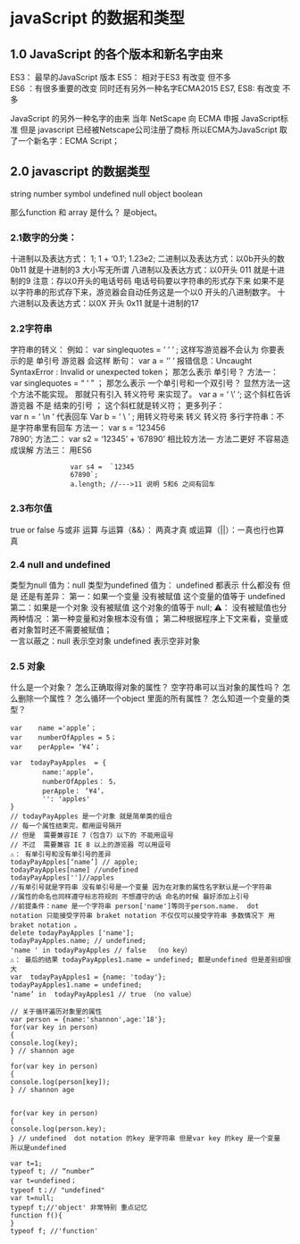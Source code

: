 # javaScript 的数据和类型
## 1.0 JavaScript 的各个版本和新名字由来  
ES3： 最早的JavaScript 版本 
ES5： 相对于ES3  有改变 但不多  
ES6 ：有很多重要的改变   同时还有另外一种名字ECMA2015
ES7, ES8:  有改变 不多 

JavaScript 的另外一种名字的由来 
当年 NetScape  向 ECMA 申报 JavaScript标准  但是 javascript 已经被Netscape公司注册了商标  所以ECMA为JavaScript 取了一个新名字：ECMA Script；



## 2.0 javascript 的数据类型
string number symbol  undefined null object  boolean 

那么function 和 array 是什么？ 是object。



### 2.1数字的分类： 
十进制以及表达方式：  1;   1 + ‘0.1’;  1.23e2;
二进制以及表达方式：以0b开头的数  0b11 就是十进制的3  大小写无所谓 
八进制以及表达方式：以0开头 011 就是十进制的9  注意：存以0开头的电话号码 电话号码要以字符串的形式存下来 如果不是以字符串的形式存下来，游览器会自动任务这是一个以0 开头的八进制数字。 
十六进制以及表达方式：以0X 开头  0x11 就是十进制的17 

### 2.2字符串
字符串的转义：
例如： var  singlequotes = ‘ ‘ ‘ ; 
             这样写游览器不会认为 你要表示的是 单引号 
              游览器 会这样 断句： var  a   = ‘’    ‘ 
              报错信息：Uncaught SyntaxError : Invalid or unexpected token；
              那怎么表示 单引号？ 
              方法一： var singlequotes = “ ‘  ” ；
              那怎么表示 一个单引号和一个双引号？
              显然方法一这个方法不能实现。
              那就只有引入 转义符号 来实现了。
               var  a = ‘ \’ ‘; 
               这个斜杠告诉游览器 不是  结束的引号 ；
               这个斜杠就是转义符；
               更多列子：  
               var n = ‘  \n ‘  代表回车 
               Var b = ‘ \\   ’ ;   用转义符号来 转义 转义符 
 多行字符串：不是字符串里有回车
              方法一：  var  s = ‘123456          \
                                 7890’;
             方法二：  var s2 = ‘12345’ + ‘67890’
             相比较方法一 方法二更好 不容易造成误解 
             方法三： 用ES6  
```
               var s4 =  `12345
               67890`;
               a.length; //--->11 说明 5和6 之间有回车 
```



### 2.3布尔值 
true    or  false 
与或非 运算 
与运算（&&）： 两真才真
或运算（||）：一真也行也算真 


### 2.4 null and undefined 
类型为null  值为：null 
类型为undefined  值为： undefined 
都表示 什么都没有 但是 还是有差异：
第一：如果一个变量 没有被赋值   这个变量的值等于 undefined 
第二：如果是一个对象  没有被赋值  这个对象的值等于 null;
⚠️： 没有被赋值也分两种情况 ：第一种变量和对象根本没有值；
                                                           第二种根据程序上下文来看，变量或者对象暂时还不需要被赋值；         
一言以蔽之：null 表示空对象 undefined 表示空非对象



### 2.5 对象 
什么是一个对象？ 
怎么正确取得对象的属性？ 
空字符串可以当对象的属性吗？ 
怎么删除一个属性？
怎么循环一个object 里面的所有属性？ 
怎么知道一个变量的类型？ 

```
var    name ='apple’；
var    numberOfApples = 5；
var    perApple= ‘¥4’； 

var  todayPayApples  = {
        name:'apple’，
        numberOfApples： 5，
        perApple： ‘¥4’，
        '': 'apples'
}
// todayPayApples 是一个对象 就是简单类的组合
// 每一个属性结束完，都用逗号隔开
// 但是  需要兼容IE 7（包含7）以下的 不能用逗号
// 不过  需要兼容 IE 8 以上的游览器 可以用逗号 
⚠️： 有单引号和没有单引号的差异  
todayPayApples[‘name’] // apple;
todayPayApples[name] //undefined 
todayPayApples['']//apples 
//有单引号就是字符串 没有单引号是一个变量 因为在对象的属性名字默认是一个字符串  
//属性的命名也同样遵守标志符规则 不想遵守的话 命名的时候 最好添加上引号
//前提条件：name 是一个字符串 person['name']等同于person.name.  dot notation 只能接受字符串 braket notation 不仅仅可以接受字符串 多数情况下 用 braket notation 。    
delete todayPayApples ['name'];
todayPayApples.name; // undefined;
'name ' in todayPayApples // false  （no key）
⚠️： 最后的结果 todayPayApples1.name = undefined; 都是undefined 但是差别却很大 
var  todayPayApples1 = {name: 'today'};
todayPayApples1.name = undefined;
‘name’ in  todayPayApples1 // true （no value）
```



```
// 关于循环遍历对象里的属性 
var person = {name:'shannon',age:'18'};
for(var key in person)
{
console.log(key);
} // shannon age 

for(var key in person)
{
console.log(person[key]);
} // shannon age 


for(var key in person)
{
console.log(person.key);
} // undefined  dot notation 的key 是字符串 但是var key 的key 是一个变量  所以是undefined
```


```
var t=1;
typeof t; // “number”
var t=undefined；
typeof t；// "undefined"
var t=null;
typepf t;//'object' 非常特别 重点记忆
function f(){
}
typeof f; //'function' 

```
